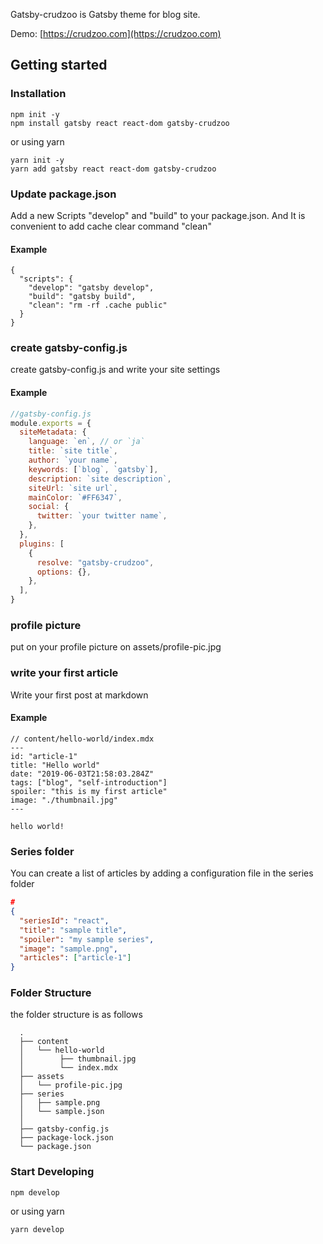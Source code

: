 Gatsby-crudzoo is Gatsby theme for blog site.

Demo: [https://crudzoo.com](https://crudzoo.com)

## Getting started

### Installation

```
npm init -y
npm install gatsby react react-dom gatsby-crudzoo
```

or using yarn

```
yarn init -y
yarn add gatsby react react-dom gatsby-crudzoo
```

### Update package.json

Add a new Scripts "develop" and "build" to your package.json. And It is convenient to add cache clear command "clean"

#### Example

```
{
  "scripts": {
    "develop": "gatsby develop",
    "build": "gatsby build",
    "clean": "rm -rf .cache public"
  }
}
```

### create gatsby-config.js

create gatsby-config.js and write your site settings

#### Example

```javascript
//gatsby-config.js
module.exports = {
  siteMetadata: {
    language: `en`, // or `ja`
    title: `site title`,
    author: `your name`,
    keywords: [`blog`, `gatsby`],
    description: `site description`,
    siteUrl: `site url`,
    mainColor: `#FF6347`,
    social: {
      twitter: `your twitter name`,
    },
  },
  plugins: [
    {
      resolve: "gatsby-crudzoo",
      options: {},
    },
  ],
}
```

### profile picture

put on your profile picture on assets/profile-pic.jpg

### write your first article

Write your first post at markdown

#### Example

```
// content/hello-world/index.mdx
---
id: "article-1"
title: "Hello world"
date: "2019-06-03T21:58:03.284Z"
tags: ["blog", "self-introduction"]
spoiler: "this is my first article"
image: "./thumbnail.jpg"
---

hello world!
```

### Series folder

You can create a list of articles by adding a configuration file in the series folder

```json
#
{
  "seriesId": "react",
  "title": "sample title",
  "spoiler": "my sample series",
  "image": "sample.png",
  "articles": ["article-1"]
}
```

### Folder Structure

the folder structure is as follows

```
  .
  ├── content
  │   └── hello-world
  │        ├── thumbnail.jpg
  │        └── index.mdx
  ├── assets
  │   └── profile-pic.jpg
  ├── series
  │   ├── sample.png
  │   └── sample.json
  │
  ├── gatsby-config.js
  ├── package-lock.json
  └── package.json
```

### Start Developing

```
npm develop
```

or using yarn

```
yarn develop
```
